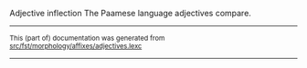 Adjective inflection
The Paamese language adjectives compare.

* * *

<small>This (part of) documentation was generated from [src/fst/morphology/affixes/adjectives.lexc](https://github.com/giellalt/lang-pma/blob/main/src/fst/morphology/affixes/adjectives.lexc)</small>

---

